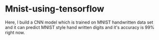 # Mnist-using-tensorflow
Here, I build a CNN model which is trained on MNIST handwritten data set and it can predict MNIST style hand written digits and it's accuracy is 99% right now.
